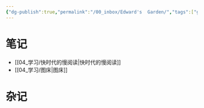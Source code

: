 ```yaml
---
{"dg-publish":true,"permalink":"/00_inbox/Edward's  Garden/","tags":["gardenEntry"]}
---
```



# 笔记

- [[04_学习/快时代的慢阅读\|快时代的慢阅读]]
- [[04_学习/图床\|图床]]

# 杂记
